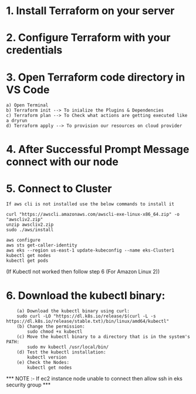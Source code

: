 # 1. Install Terraform on your server

# 2. Configure Terraform with your credentials

# 3. Open Terraform code directory in VS Code
    a) Open Terminal
    b) Terraform init --> To inialize the Plugins & Dependencies
    c) Terraform plan --> To Check what actions are getting executed like a dryrun
    d) Terraform apply --> To provision our resources on cloud provider

# 4. After Successful Prompt Message connect with our node


# 5. Connect to Cluster  

    If aws cli is not installed use the below commands to install it  

    curl "https://awscli.amazonaws.com/awscli-exe-linux-x86_64.zip" -o "awscliv2.zip"  
    unzip awscliv2.zip  
    sudo ./aws/install  

    aws configure  
    aws sts get-caller-identity  
    aws eks --region us-east-1 update-kubeconfig --name eks-Cluster1  
    kubectl get nodes
    kubectl get pods  


(If Kubectl not worked then follow step 6 (For Amazon Linux 2))
# 6. Download the kubectl binary:
        (a) Download the kubectl binary using curl:
        sudo curl -LO "https://dl.k8s.io/release/$(curl -L -s https://dl.k8s.io/release/stable.txt)/bin/linux/amd64/kubectl"
        (b) Change the permission:
            sudo chmod +x kubectl
        (c) Move the kubectl binary to a directory that is in the system's PATH:
            sudo mv kubectl /usr/local/bin/
        (d) Test the kubectl installation:
            kubectl version
        (e) Check the Nodes:
            kubectl get nodes


*** NOTE :- If ec2 instance node unable to connect then allow ssh in eks security group ***
    